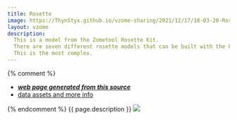 ```yaml
---
title: Rosette
image: https://ThynStyx.github.io/vzome-sharing/2021/12/17/18-03-20-Rosette/Rosette.png
layout: vzome
description:
  This is a model from the Zometool Rosette Kit.
  There are seven different rosette models that can be built with the kit.
  This is the most complex.
---
```


{% comment %}
 - [***web page generated from this source***][post]
 - [data assets and more info][github]

[post]: <https://ThynStyx.github.io/vzome-sharing/2021/12/17/Rosette-18-03-20.html>
[github]: <https://github.com/ThynStyx/vzome-sharing/tree/main/2021/12/17/18-03-20-Rosette/>
{% endcomment %}
{{ page.description }}
<vzome-viewer style="width: 100%; height: 65vh;"
       src="https://ThynStyx.github.io/vzome-sharing/2021/12/17/18-03-20-Rosette/Rosette.vZome" >
  <img src="https://ThynStyx.github.io/vzome-sharing/2021/12/17/18-03-20-Rosette/Rosette.png" />
</vzome-viewer>
